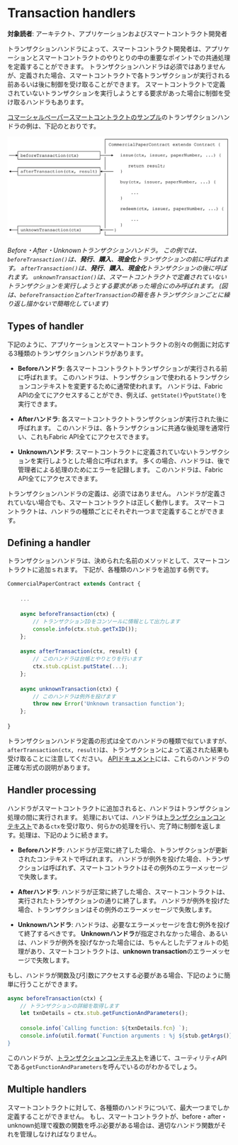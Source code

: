 # Transaction handlers

**対象読者**: アーキテクト、アプリケーションおよびスマートコントラクト開発者

トランザクションハンドラによって、スマートコントラクト開発者は、アプリケーションとスマートコントラクトのやりとりの中の重要なポイントでの共通処理を定義することができます。
トランザクションハンドラは必須ではありませんが、定義された場合、スマートコントラクトで各トランザクションが実行される前あるいは後に制御を受け取ることができます。
スマートコントラクトで定義されていないトランザクションを実行しようとする要求があった場合に制御を受け取るハンドラもあります。

[コマーシャルペーパースマートコントラクトのサンプル](./smartcontract.html)のトランザクションハンドラの例は、下記のとおりです。

![develop.transactionhandler](./develop.diagram.2.png)

*Before・After・Unknownトランザクションハンドラ。
この例では、`beforeTransaction()`は、**発行**、**購入**、**現金化**トランザクションの前に呼ばれます。
`afterTransaction()`は、**発行**、**購入**、**現金化**トランザクションの後に呼ばれます。
`unknownTransaction()`は、スマートコントラクトで定義されていないトランザクションを実行しようとする要求があった場合にのみ呼ばれます。
(図は、`beforeTransaction`と`afterTransaction`の箱を各トランザクションごとに繰り返し描かないで簡略化しています)*

## Types of handler

下記のように、アプリケーションとスマートコントラクトの別々の側面に対応する3種類のトランザクションハンドラがあります。

  * **Beforeハンドラ**: 各スマートコントラクトトランザクションが実行される前に呼ばれます。
    このハンドラは、トランザクションで使われるトランザクションコンテキストを変更するために通常使われます。
    ハンドラは、Fabric APIの全てにアクセスすることができ、例えば、`getState()`や`putState()`を実行できます。


  * **Afterハンドラ**: 各スマートコントラクトトランザクションが実行された後に呼ばれます。
    このハンドラは、各トランザクションに共通な後処理を通常行い、これもFabric API全てにアクセスできます。


  * **Unknownハンドラ**: スマートコントラクトに定義されていないトランザクションを実行しようとした場合に呼ばれます。
    多くの場合、ハンドラは、後で管理者による処理のためにエラーを記録します。
    このハンドラは、Fabric API全てにアクセスできます。

トランザクションハンドラの定義は、必須ではありません。
ハンドラが定義されていない場合でも、スマートコントラクトは正しく動作します。
スマートコントラクトは、ハンドラの種類ごとにそれぞれ一つまで定義することができます。

## Defining a handler

トランザクションハンドラは、決められた名前のメソッドとして、スマートコントラクトに追加ｓれます。
下記が、各種類のハンドラを追加する例です。

```JavaScript
CommercialPaperContract extends Contract {

    ...

    async beforeTransaction(ctx) {
        // トランザクションIDをコンソールに情報として出力します
        console.info(ctx.stub.getTxID());
    };

    async afterTransaction(ctx, result) {
        // このハンドラは台帳とやりとりを行います
        ctx.stub.cpList.putState(...);
    };

    async unknownTransaction(ctx) {
        // このハンドラは例外を投げます
        throw new Error('Unknown transaction function');
    };

}
```

トランザクションハンドラ定義の形式は全てのハンドラの種類で似ていますが、`afterTransaction(ctx, result)`は、トランザクションによって返された結果も受け取ることに注意してください。
[APIドキュメント](https://hyperledger.github.io/fabric-chaincode-node/{BRANCH}/api/fabric-contract-api.Contract.html)には、これらのハンドラの正確な形式の説明があります。

## Handler processing

ハンドラがスマートコントラクトに追加されると、ハンドラはトランザクション処理の間に実行されます。
処理においては、ハンドラは[トランザクションコンテキスト](./transationcontext.html)である`ctx`を受け取り、何らかの処理を行い、完了時に制御を返します。処理は、下記のように続きます。

* **Beforeハンドラ**: ハンドラが正常に終了した場合、トランザクションが更新されたコンテキストで呼ばれます。
  ハンドラが例外を投げた場合、トランザクションは呼ばれず、スマートコントラクトはその例外のエラーメッセージで失敗します。


* **Afterハンドラ**: ハンドラが正常に終了した場合、スマートコントラクトは、実行されたトランザクションの通りに終了します。
  ハンドラが例外を投げた場合、トランザクションはその例外のエラーメッセージで失敗します。


* **Unknownハンドラ**: ハンドラは、必要なエラーメッセージを含む例外を投げて終了するべきです。
  **Unknownハンドラ**が指定されなかった場合、あるいは、ハンドラが例外を投げなかった場合には、ちゃんとしたデフォルトの処理があり、スマートコントラクトは、**unknown transaction**のエラーメッセージで失敗します。

もし、ハンドラが関数及び引数にアクセスする必要がある場合、下記のように簡単に行うことができます。

```JavaScript
async beforeTransaction(ctx) {
    // トランザクションの詳細を取得します
    let txnDetails = ctx.stub.getFunctionAndParameters();

    console.info(`Calling function: ${txnDetails.fcn} `);
    console.info(util.format(`Function arguments : %j ${stub.getArgs()} ``);
}
```

このハンドラが、[トランザクションコンテキスト](./transactioncontext.html#stub)を通じて、ユーティリティAPIである`getFunctionAndParameters`を呼んでいるのがわかるでしょう。

## Multiple handlers

スマートコントラクトに対して、各種類のハンドラについて、最大一つまでしか定義することができません。
もし、スマートコントラクトが、before・after・unknown処理で複数の関数を呼ぶ必要がある場合は、適切なハンドラ関数がそれを管理しなければなりません。
